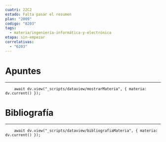 ```yaml
---
cuatri: 22C2
estado: Falta pasar el resumen
plan: "2009"
codigo: "8203"
tags:
  - materia/ingeniería-informática-y-electrónica
etapa: sin-empezar
correlativas:
  - "6203"
---
```

# Apuntes
---
```dataviewjs
	await dv.view("_scripts/dataview/mostrarMateria", { materia: dv.current() });
```

# Bibliografía
---
```dataviewjs
	await dv.view("_scripts/dataview/bibliografiaMateria", { materia: dv.current() });
```